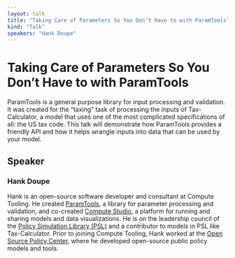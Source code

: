 ```yaml
---
layout: talk
title: "Taking Care of Parameters So You Don’t Have to with ParamTools"
kind: "Talk"
speakers: "Hank Doupe"
---
```


# Taking Care of Parameters So You Don’t Have to with ParamTools

ParamTools is a general purpose library for input processing and validation. It was created for the “taxing” task of processing the inputs of Tax-Calculator, a model that uses one of the most complicated specifications of all: the US tax code. This talk will demonstrate how ParamTools provides a friendly API and how it helps wrangle inputs into data that can be used by your model.

## Speaker

### Hank Doupe

Hank is an open-source software developer and consultant at Compute Tooling. He created [ParamTools](https://github.com/PSLmodels/ParamTools), a library for parameter processing and validation, and co-created [Compute Studio](https://compute.studio), a platform for running and sharing models and data visualizations. He is on the leadership council of the [Policy Simulation Library (PSL)](https://pslmodels.org) and a contributor to models in PSL like Tax-Calculator. Prior to joining Compute Tooling, Hank worked at the [Open Source Policy Center](https://www.ospc.org), where he developed open-source public policy models and tools.
